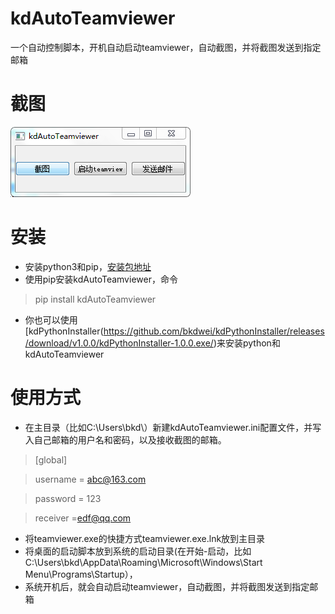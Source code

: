 # kdAutoTeamviewer
一个自动控制脚本，开机自动启动teamviewer，自动截图，并将截图发送到指定邮箱

# 截图
![截图](/screenshot/screenshot.png)

# 安装
- 安装python3和pip，[安装包地址](https://www.python.org/downloads/)
- 使用pip安装kdAutoTeamviewer，命令
> pip install kdAutoTeamviewer
- 你也可以使用[kdPythonInstaller(https://github.com/bkdwei/kdPythonInstaller/releases/download/v1.0.0/kdPythonInstaller-1.0.0.exe/)来安装python和kdAutoTeamviewer

# 使用方式
- 在主目录（比如C:\Users\bkd\）新建kdAutoTeamviewer.ini配置文件，并写入自己邮箱的用户名和密码，以及接收截图的邮箱。

>[global]

>username = abc@163.com

>password = 123

>receiver =edf@qq.com

- 将teamviewer.exe的快捷方式teamviewer.exe.lnk放到主目录
- 将桌面的启动脚本放到系统的启动目录(在开始-启动，比如C:\Users\bkd\AppData\Roaming\Microsoft\Windows\Start Menu\Programs\Startup），
- 系统开机后，就会自动启动teamviewer，自动截图，并将截图发送到指定邮箱
